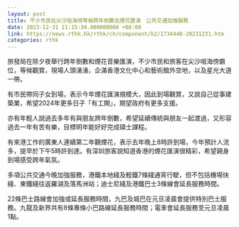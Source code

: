 ```yaml
---
layout: post
title: 不少市民在尖沙咀海傍等候跨年倒數及煙花匯演　公共交通加強服務
date: 2023-12-31 21:15:34.000000000 +08:00
link: https://news.rthk.hk/rthk/ch/component/k2/1734440-20231231.htm
categories: rthk
---
```


旅發局在除夕夜舉行跨年倒數和煙花音樂匯演，不少市民和旅客在尖沙咀海傍霸位，等候觀賞，現場人頭湧湧，企滿香港文化中心和藝術館外空地，以及星光大道一帶。

有市民帶同子女到場，表示今年煙花匯演規模大，因此到場觀賞，又說自己從事建築業，希望2024年更多日子「有工開」，期望政府有更多支援。

亦有年輕人說過去多年有與朋友跨年倒數，希望延續傳統與朋友一起渡過，又形容過去一年有苦有樂，目標明年能好好完成碩士課程。

有來港工作的廣東人連續第二年觀煙花，表示去年晚上8時許到場，今年預計人流多，提早於下午5時許到達。有深圳旅客說知道香港的煙花匯演很精彩，希望親身到場感受跨年氣氛。

多項公共交通今晚加強服務，港鐵本地綫及輕鐵7條綫通宵行駛，但不包括機場快綫、東鐵綫往返羅湖及落馬洲站；迪士尼綫及港鐵巴士3條線會延長服務時間。

22條巴士路線會加強或延長服務時間，九巴及城巴在元旦凌晨會提供特別巴士服務。九龍及新界共有8條專條小巴路線延長服務時間；電車會延長服務至元旦凌晨1點。
